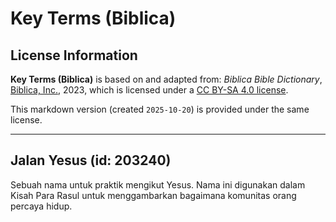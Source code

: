 # Key Terms (Biblica)

## License Information

**Key Terms (Biblica)** is based on and adapted from: _Biblica Bible Dictionary_, [Biblica, Inc.](https://www.biblica.com/), 2023, which is licensed under a [CC BY-SA 4.0 license](https://creativecommons.org/licenses/by-sa/4.0/legalcode.en).

This markdown version (created `2025-10-20`) is provided under the same license.



--------------------------------

## Jalan Yesus (id: 203240)

Sebuah nama untuk praktik mengikut Yesus. Nama ini digunakan dalam Kisah Para Rasul untuk menggambarkan bagaimana komunitas orang percaya hidup.


